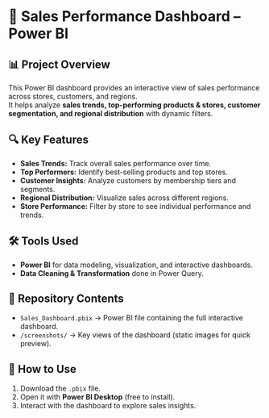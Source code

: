# 🛒 Sales Performance Dashboard – Power BI

## 📊 Project Overview
This Power BI dashboard provides an interactive view of sales performance across stores, customers, and regions.  
It helps analyze **sales trends, top-performing products & stores, customer segmentation, and regional distribution** with dynamic filters.  

## 🔍 Key Features
- **Sales Trends:** Track overall sales performance over time.  
- **Top Performers:** Identify best-selling products and top stores.  
- **Customer Insights:** Analyze customers by membership tiers and segments.  
- **Regional Distribution:** Visualize sales across different regions.  
- **Store Performance:** Filter by store to see individual performance and trends.  

## 🛠️ Tools Used
- **Power BI** for data modeling, visualization, and interactive dashboards.  
- **Data Cleaning & Transformation** done in Power Query.  

## 📂 Repository Contents
- `Sales_Dashboard.pbix` → Power BI file containing the full interactive dashboard.  
- `/screenshots/` → Key views of the dashboard (static images for quick preview).  

## 🚀 How to Use
1. Download the `.pbix` file.  
2. Open it with **Power BI Desktop** (free to install).  
3. Interact with the dashboard to explore sales insights.  
